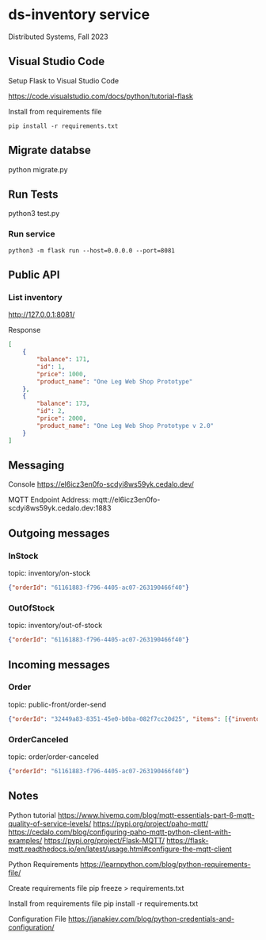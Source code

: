 # ds-inventory service
Distributed Systems, Fall 2023

## Visual Studio Code

Setup Flask to Visual Studio Code

https://code.visualstudio.com/docs/python/tutorial-flask

Install from requirements file

```console
pip install -r requirements.txt
```

## Migrate databse

python migrate.py

## Run Tests

python3 test.py

### Run service

```console
python3 -m flask run --host=0.0.0.0 --port=8081
```

## Public API

### List inventory

http://127.0.0.1:8081/

Response

```json
[
    {
        "balance": 171,
        "id": 1,
        "price": 1000,
        "product_name": "One Leg Web Shop Prototype"
    },
    {
        "balance": 173,
        "id": 2,
        "price": 2000,
        "product_name": "One Leg Web Shop Prototype v 2.0"
    }
]
```

## Messaging

Console
https://el6icz3en0fo-scdyi8ws59yk.cedalo.dev/

MQTT Endpoint Address: mqtt://el6icz3en0fo-scdyi8ws59yk.cedalo.dev:1883

## Outgoing messages 

### InStock

topic: inventory/on-stock

```json
{"orderId": "61161883-f796-4405-ac07-263190466f40"}
```

### OutOfStock

topic: inventory/out-of-stock

```json
{"orderId": "61161883-f796-4405-ac07-263190466f40"}
```

## Incoming messages

### Order

topic: public-front/order-send

```json
{"orderId": "32449a83-8351-45e0-b0ba-082f7cc20d25", "items": [{"inventoryId": 1, "count": 10}, {"inventoryId": 2, "count": 10}]}
```

### OrderCanceled

topic: order/order-canceled

```json
{"orderId": "61161883-f796-4405-ac07-263190466f40"}
```

## Notes

Python tutorial
https://www.hivemq.com/blog/mqtt-essentials-part-6-mqtt-quality-of-service-levels/
https://pypi.org/project/paho-mqtt/
https://cedalo.com/blog/configuring-paho-mqtt-python-client-with-examples/
https://pypi.org/project/Flask-MQTT/
https://flask-mqtt.readthedocs.io/en/latest/usage.html#configure-the-mqtt-client

Python Requirements
https://learnpython.com/blog/python-requirements-file/

Create requirements file
pip freeze > requirements.txt

Install from requirements file
pip install -r requirements.txt

Configuration File
https://janakiev.com/blog/python-credentials-and-configuration/
